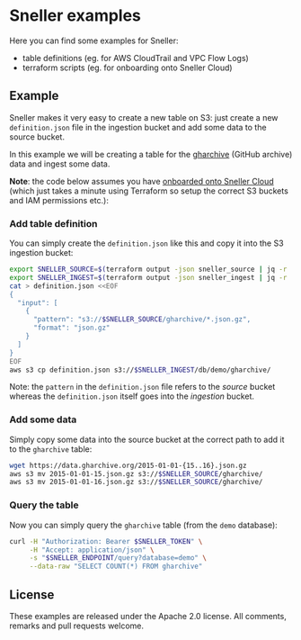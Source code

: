 # Sneller examples

Here you can find some examples for Sneller:
- table definitions (eg. for AWS CloudTrail and VPC Flow Logs)
- terraform scripts (eg. for onboarding onto Sneller Cloud)

## Example

Sneller makes it very easy to create a new table on S3: just create a new `definition.json` file in the ingestion bucket and add some data to the source bucket.

In this example we will be creating a table for the [gharchive](https://gharchive.org) (GitHub archive) data and ingest some data.

**Note**: the code below assumes you have [onboarded onto Sneller Cloud](https://sneller.io/docs/cloud-onboarding) (which just takes a minute using Terraform so setup the correct S3 buckets and IAM permissions etc.):

### Add table definition

You can simply create the `definition.json` like this and copy it into the S3 ingestion bucket:
```sh
export SNELLER_SOURCE=$(terraform output -json sneller_source | jq -r '.')
export SNELLER_INGEST=$(terraform output -json sneller_ingest | jq -r '.')
cat > definition.json <<EOF
{
  "input": [
    {
      "pattern": "s3://$SNELLER_SOURCE/gharchive/*.json.gz",
      "format": "json.gz"
    }
  ]
}
EOF
aws s3 cp definition.json s3://$SNELLER_INGEST/db/demo/gharchive/
```

Note: the `pattern` in the `definition.json` file refers to the _source_ bucket whereas the `definition.json` itself goes into the _ingestion_ bucket.

### Add some data

Simply copy some data into the source bucket at the correct path to add it to the `gharchive` table:
```sh
wget https://data.gharchive.org/2015-01-01-{15..16}.json.gz
aws s3 mv 2015-01-01-15.json.gz s3://$SNELLER_SOURCE/gharchive/
aws s3 mv 2015-01-01-16.json.gz s3://$SNELLER_SOURCE/gharchive/
```

### Query the table

Now you can simply query the `gharchive` table (from the `demo` database):
```sh
curl -H "Authorization: Bearer $SNELLER_TOKEN" \
     -H "Accept: application/json" \
     -s "$SNELLER_ENDPOINT/query?database=demo" \
     --data-raw "SELECT COUNT(*) FROM gharchive"
```
## License

These examples are released under the Apache 2.0  license. All comments, remarks and pull requests welcome.
